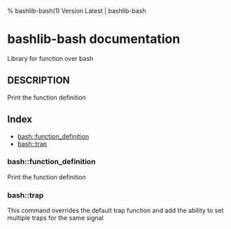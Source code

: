 % bashlib-bash(1) Version Latest | bashlib-bash
# bashlib-bash documentation

Library for function over bash

## DESCRIPTION

Print the function definition

## Index

* [bash::function_definition](#bashfunction_definition)
* [bash::trap](#bashtrap)

### bash::function_definition

Print the function definition

### bash::trap

This command overrides the default trap function
and add the ability to set multiple traps for the same signal

